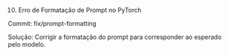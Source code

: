 10. Erro de Formatação de Prompt no PyTorch

Commit: fix/prompt-formatting

Solução: Corrigir a formatação do prompt para corresponder ao esperado pelo modelo.